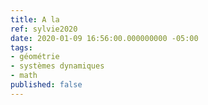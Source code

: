 ```yaml
---
title: A la 
ref: sylvie2020
date: 2020-01-09 16:56:00.000000000 -05:00
tags:
- géométrie
- systèmes dynamiques
- math
published: false
---
```

